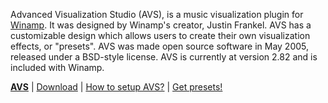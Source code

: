 Advanced Visualization Studio (AVS), is a music visualization plugin for [Winamp](Winamp.md). It was designed by Winamp's creator, Justin Frankel. AVS has a customizable design which allows users to create their own visualization effects, or "presets". AVS was made open source software in May 2005, released under a BSD-style license. AVS is currently at version 2.82 and is included with Winamp.

**[AVS](http://www.nullsoft.com/free/avs/)** | [Download](http://visbot.net/tools) | [How to setup AVS?](http://visbot.net/faq/) | [Get presets!](http://visbot.net/releases)